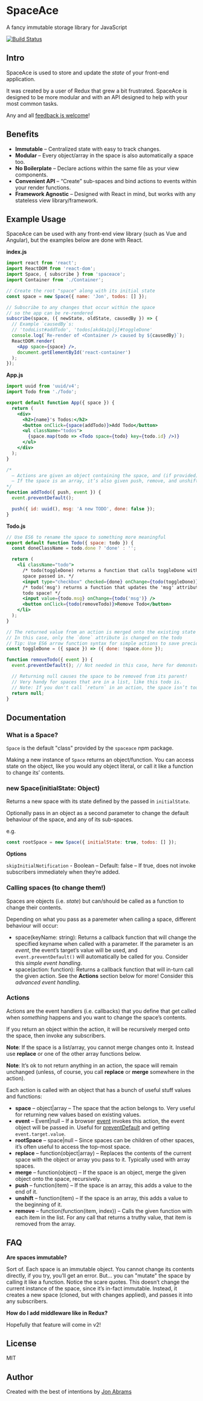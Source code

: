 # SpaceAce

A fancy immutable storage library for JavaScript

[![Build Status](https://travis-ci.org/JonAbrams/SpaceAce.svg?branch=master)](https://travis-ci.org/JonAbrams/SpaceAce)

## Intro

SpaceAce is used to store and update the _state_ of your front-end application.

It was created by a user of Redux that grew a bit frustrated. SpaceAce is designed to be more modular and with an API designed to help with your most common tasks.

Any and all [feedback is welcome](https://twitter.com/JonathanAbrams)!

## Benefits

* **Immutable** – Centralized state with easy to track changes.
* **Modular** – Every object/array in the space is also automatically a space too.
* **No Boilerplate** – Declare actions within the same file as your view components.
* **Convenient API** – “Create” sub-spaces and bind actions to events within your render functions.
* **Framework Agnostic** – Designed with React in mind, but works with any stateless view library/framework.

## Example Usage

SpaceAce can be used with any front-end view library (such as Vue and Angular), but the examples below are done with React.

**index.js**

```jsx
import react from 'react';
import ReactDOM from 'react-dom';
import Space, { subscribe } from 'spaceace';
import Container from './Container';

// Create the root "space" along with its initial state
const space = new Space({ name: 'Jon', todos: [] });

// Subscribe to any changes that occur within the space
// so the app can be re-rendered
subscribe(space, ({ newState, oldState, causedBy }) => {
  // Example `causedBy`s:
  // 'todoList#addTodo', 'todos[akd4a1plj]#toggleDone'
  console.log(`Re-render of <Container /> caused by ${causedBy}`);
  ReactDOM.render(
    <App space={space} />,
    document.getElementById('react-container')
  );
});
```

**App.js**

```jsx
import uuid from 'uuid/v4';
import Todo from './Todo';

export default function App({ space }) {
  return (
    <div>
      <h2>{name}'s Todos:</h2>
      <button onClick={space(addTodo)}>Add Todo</button>
      <ul className="todos">
        {space.map(todo => <Todo space={todo} key={todo.id} />)}
      </ul>
    </div>
  );
}

/*
  – Actions are given an object containing the space, and (if provided) an event object.
  – If the space is an array, it’s also given push, remove, and unshift!
*/
function addTodo({ push, event }) {
  event.preventDefault();

  push({ id: uuid(), msg: 'A new TODO', done: false });
}
```

**Todo.js**

```jsx
// Use ES6 to rename the space to something more meaningful
export default function Todo({ space: todo }) {
  const doneClassName = todo.done ? 'done' : '';

  return (
    <li className="todo">
      /* todo(toggleDone) returns a function that calls toggleDone with the
      space passed in. */
      <input type="checkbox" checked={done} onChange={todo(toggleDone)} />
      /* todo('msg') returns a function that updates the 'msg' attribute on the
      todo space! */
      <input value={todo.msg} onChange={todo('msg')} />
      <button onClick={todo(removeTodo)}>Remove Todo</button>
    </li>
  );
}

// The returned value from an action is merged onto the existing state
// In this case, only the `done` attribute is changed on the todo
// Tip: Use ES6 arrow function syntax for simple actions to save precious typing!
const toggleDone = ({ space }) => ({ done: !space.done });

function removeTodo({ event }) {
  event.preventDefault(); // Not needed in this case, here for demonstration

  // Returning null causes the space to be removed from its parent!
  // Very handy for spaces that are in a list, like this todo is.
  // Note: If you don't call `return` in an action, the space isn’t touched!
  return null;
}
```

## Documentation

### What is a Space?

`Space` is the default "class" provided by the `spaceace` npm package.

Making a new instance of `Space` returns an object/function. You can access state on the object, like you would any object literal, or call it like a function to change its’ contents.

### new Space(initialState: Object)

Returns a new space with its state defined by the passed in `initialState`.

Optionally pass in an object as a second parameter to change the default behaviour of the space, and any of its sub-spaces.

e.g.

```javascript
const rootSpace = new Space({ initialState: true, todos: [] });
```

**Options**

`skipInitialNotification` - Boolean – Default: false – If true, does not invoke subscribers immediately when they’re added.

### Calling spaces (to change them!)

Spaces are objects (i.e. _state_) but can/should be called as a function to change their contents.

Depending on what you pass as a paremeter when calling a space, different behaviour will occur:

* space(keyName: string): Returns a callback function that will change the specified keyname when called with a parameter. If the parameter is an _event_, the event’s target’s value will be used, and `event.preventDefault()` will automatically be called for you. Consider this _simple event handling_.
* space(action: function): Returns a callback function that will in-turn call the given action. See the **Actions** section below for more! Consider this _advanced event handling_.

### Actions

Actions are the event handlers (i.e. callbacks) that you define that get called when _something_ happens and you want to change the space’s contents.

If you return an object within the action, it will be recursively merged onto the space, then invoke any subscribers.

**Note**: If the space is a list/array, you cannot merge changes onto it. Instead use **replace** or one of the other array functions below.

**Note**: It’s ok to not return anything in an action, the space will remain unchanged (unless, of course, you call **replace** or **merge** somewhere in the action).

Each action is called with an object that has a bunch of useful stuff values and functions:

* **space** – object|array – The space that the action belongs to. Very useful for returning new values based on existing values.
* **event** – Event|null – If a browser [event](https://developer.mozilla.org/en-US/docs/Web/API/Event) invokes this action, the event object will be passed in. Useful for [preventDefault](https://developer.mozilla.org/en-US/docs/Web/API/Event/preventDefault) and getting `event.target.value`.
* **rootSpace** – space|null – Since spaces can be children of other spaces, it’s often useful to access the top-most space.
* **replace** – function(object|array) – Replaces the contents of the current space with the object or array you pass to it. Typically used with array spaces.
* **merge** – function(object) – If the space is an object, merge the given object onto the space, recursively.
* **push** – function(item) – If the space is an array, this adds a value to the end of it.
* **unshift** – function(item) – If the space is an array, this adds a value to the beginning of it.
* **remove** – function(function(item, index)) – Calls the given function with each item in the list. For any call that returns a truthy value, that item is removed from the array.

## FAQ

**Are spaces immutable?**

Sort of. Each space is an immutable object. You cannot change its contents directly, if you try, you’ll get an error. But… you can "mutate" the space by calling it like a function. Notice the scare quotes. This doesn’t change the current instance of the space, since it’s in-fact immutable. Instead, it creates a new space (cloned, but with changes applied), and passes it into any subscribers.

**How do I add middleware like in Redux?**

Hopefully that feature will come in v2!

## License

MIT

## Author

Created with the best of intentions by [Jon Abrams](https://twitter.com/JonathanAbrams)
